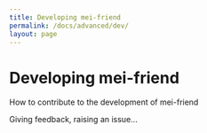 ```yaml
---
title: Developing mei-friend
permalink: /docs/advanced/dev/
layout: page
---
```

# Developing mei-friend    

How to contribute to the development of mei-friend


Giving feedback, raising an issue...